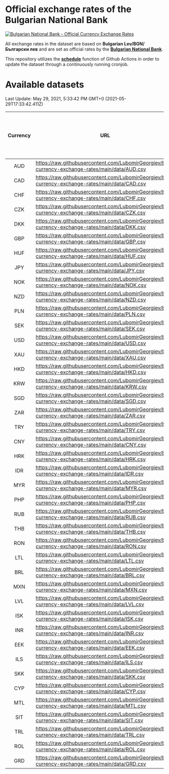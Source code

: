 # Official exchange rates of the Bulgarian National Bank

[![Bulgarian National Bank - Official Currency Exchange Rates](https://github.com/LubomirGeorgiev/bnb-currency-exchange-rates/actions/workflows/update-rates.yml/badge.svg?branch=main)](https://github.com/LubomirGeorgiev/bnb-currency-exchange-rates/actions/workflows/update-rates.yml)

All exchange rates in the dataset are based on **Bulgarian Lev/BGN/Български лев** and are set as official rates by the [**Bulgarian National Bank**](https://www.bnb.bg/Statistics/StExternalSector/StExchangeRates/StERForeignCurrencies/index.htm?toLang=_EN).

This repository utilizes the [**schedule**](https://docs.github.com/en/actions/reference/events-that-trigger-workflows) function of Github Actions in order to update the dataset through a continuously running cronjob.

# Available datasets

<!-- START LINKS (DO NOT EVER FU*ING DELETE THIS COMMENT FOR THE LOVE OF YOUR LIFE!!! IF YOU ARE CURIOS HOW IT WORKS, YOU CAN HAVE A LOOK AT ./src/updateReadme.ts) -->

Last Update: May 29, 2021, 5:33:42 PM GMT+0 (2021-05-29T17:33:42.411Z)

| Currency | URL                                                                                             | Number of records | Number of missing days that were filled in |
| :------: | ----------------------------------------------------------------------------------------------- | :---------------: | :----------------------------------------: |
|   AUD    | https://raw.githubusercontent.com/LubomirGeorgiev/bnb-currency-exchange-rates/main/data/AUD.csv |       7787        |                    2406                    |
|   CAD    | https://raw.githubusercontent.com/LubomirGeorgiev/bnb-currency-exchange-rates/main/data/CAD.csv |       7787        |                    2406                    |
|   CHF    | https://raw.githubusercontent.com/LubomirGeorgiev/bnb-currency-exchange-rates/main/data/CHF.csv |       7787        |                    2406                    |
|   CZK    | https://raw.githubusercontent.com/LubomirGeorgiev/bnb-currency-exchange-rates/main/data/CZK.csv |       7787        |                    2406                    |
|   DKK    | https://raw.githubusercontent.com/LubomirGeorgiev/bnb-currency-exchange-rates/main/data/DKK.csv |       7787        |                    2406                    |
|   GBP    | https://raw.githubusercontent.com/LubomirGeorgiev/bnb-currency-exchange-rates/main/data/GBP.csv |       7787        |                    2406                    |
|   HUF    | https://raw.githubusercontent.com/LubomirGeorgiev/bnb-currency-exchange-rates/main/data/HUF.csv |       7787        |                    2406                    |
|   JPY    | https://raw.githubusercontent.com/LubomirGeorgiev/bnb-currency-exchange-rates/main/data/JPY.csv |       7787        |                    2406                    |
|   NOK    | https://raw.githubusercontent.com/LubomirGeorgiev/bnb-currency-exchange-rates/main/data/NOK.csv |       7787        |                    2406                    |
|   NZD    | https://raw.githubusercontent.com/LubomirGeorgiev/bnb-currency-exchange-rates/main/data/NZD.csv |       7787        |                    2406                    |
|   PLN    | https://raw.githubusercontent.com/LubomirGeorgiev/bnb-currency-exchange-rates/main/data/PLN.csv |       7787        |                    2406                    |
|   SEK    | https://raw.githubusercontent.com/LubomirGeorgiev/bnb-currency-exchange-rates/main/data/SEK.csv |       7787        |                    2406                    |
|   USD    | https://raw.githubusercontent.com/LubomirGeorgiev/bnb-currency-exchange-rates/main/data/USD.csv |       7787        |                    2406                    |
|   XAU    | https://raw.githubusercontent.com/LubomirGeorgiev/bnb-currency-exchange-rates/main/data/XAU.csv |       7787        |                    2408                    |
|   HKD    | https://raw.githubusercontent.com/LubomirGeorgiev/bnb-currency-exchange-rates/main/data/HKD.csv |       7485        |                    2315                    |
|   KRW    | https://raw.githubusercontent.com/LubomirGeorgiev/bnb-currency-exchange-rates/main/data/KRW.csv |       7485        |                    2315                    |
|   SGD    | https://raw.githubusercontent.com/LubomirGeorgiev/bnb-currency-exchange-rates/main/data/SGD.csv |       7485        |                    2315                    |
|   ZAR    | https://raw.githubusercontent.com/LubomirGeorgiev/bnb-currency-exchange-rates/main/data/ZAR.csv |       7485        |                    2315                    |
|   TRY    | https://raw.githubusercontent.com/LubomirGeorgiev/bnb-currency-exchange-rates/main/data/TRY.csv |       5970        |                    1848                    |
|   CNY    | https://raw.githubusercontent.com/LubomirGeorgiev/bnb-currency-exchange-rates/main/data/CNY.csv |       5850        |                    1812                    |
|   HRK    | https://raw.githubusercontent.com/LubomirGeorgiev/bnb-currency-exchange-rates/main/data/HRK.csv |       5850        |                    1812                    |
|   IDR    | https://raw.githubusercontent.com/LubomirGeorgiev/bnb-currency-exchange-rates/main/data/IDR.csv |       5850        |                    1812                    |
|   MYR    | https://raw.githubusercontent.com/LubomirGeorgiev/bnb-currency-exchange-rates/main/data/MYR.csv |       5850        |                    1812                    |
|   PHP    | https://raw.githubusercontent.com/LubomirGeorgiev/bnb-currency-exchange-rates/main/data/PHP.csv |       5850        |                    1812                    |
|   RUB    | https://raw.githubusercontent.com/LubomirGeorgiev/bnb-currency-exchange-rates/main/data/RUB.csv |       5850        |                    1812                    |
|   THB    | https://raw.githubusercontent.com/LubomirGeorgiev/bnb-currency-exchange-rates/main/data/THB.csv |       5850        |                    1812                    |
|   RON    | https://raw.githubusercontent.com/LubomirGeorgiev/bnb-currency-exchange-rates/main/data/RON.csv |       5791        |                    1794                    |
|   LTL    | https://raw.githubusercontent.com/LubomirGeorgiev/bnb-currency-exchange-rates/main/data/LTL.csv |       5150        |                    1579                    |
|   BRL    | https://raw.githubusercontent.com/LubomirGeorgiev/bnb-currency-exchange-rates/main/data/BRL.csv |       4880        |                    1515                    |
|   MXN    | https://raw.githubusercontent.com/LubomirGeorgiev/bnb-currency-exchange-rates/main/data/MXN.csv |       4880        |                    1515                    |
|   LVL    | https://raw.githubusercontent.com/LubomirGeorgiev/bnb-currency-exchange-rates/main/data/LVL.csv |       4787        |                    1467                    |
|   ISK    | https://raw.githubusercontent.com/LubomirGeorgiev/bnb-currency-exchange-rates/main/data/ISK.csv |       4785        |                    1482                    |
|   INR    | https://raw.githubusercontent.com/LubomirGeorgiev/bnb-currency-exchange-rates/main/data/INR.csv |       4513        |                    1401                    |
|   EEK    | https://raw.githubusercontent.com/LubomirGeorgiev/bnb-currency-exchange-rates/main/data/EEK.csv |       3997        |                    1223                    |
|   ILS    | https://raw.githubusercontent.com/LubomirGeorgiev/bnb-currency-exchange-rates/main/data/ILS.csv |       3787        |                    1180                    |
|   SKK    | https://raw.githubusercontent.com/LubomirGeorgiev/bnb-currency-exchange-rates/main/data/SKK.csv |       2967        |                    909                     |
|   CYP    | https://raw.githubusercontent.com/LubomirGeorgiev/bnb-currency-exchange-rates/main/data/CYP.csv |       2903        |                    887                     |
|   MTL    | https://raw.githubusercontent.com/LubomirGeorgiev/bnb-currency-exchange-rates/main/data/MTL.csv |       2601        |                    796                     |
|   SIT    | https://raw.githubusercontent.com/LubomirGeorgiev/bnb-currency-exchange-rates/main/data/SIT.csv |       2541        |                    777                     |
|   TRL    | https://raw.githubusercontent.com/LubomirGeorgiev/bnb-currency-exchange-rates/main/data/TRL.csv |       1815        |                    556                     |
|   ROL    | https://raw.githubusercontent.com/LubomirGeorgiev/bnb-currency-exchange-rates/main/data/ROL.csv |       1694        |                    521                     |
|   GRD    | https://raw.githubusercontent.com/LubomirGeorgiev/bnb-currency-exchange-rates/main/data/GRD.csv |        361        |                    109                     |

<!-- END LINKS (DO NOT EVER FU*ING DELETE THIS COMMENT FOR THE LOVE OF YOUR LIFE!!! IF YOU ARE CURIOS HOW IT WORKS, YOU CAN HAVE A LOOK AT ./src/updateReadme.ts) -->
